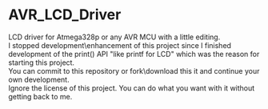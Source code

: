 # AVR_LCD_Driver
LCD driver for Atmega328p or any AVR MCU with a little editing.  
I stopped development\enhancement of this project since I finished development of the print() API "like printf for LCD" which was the reason for starting this project.  
You can commit to this repository or fork\download this it and continue your own development.  
Ignore the license of this project. You can do what you want with it without getting back to me.  
